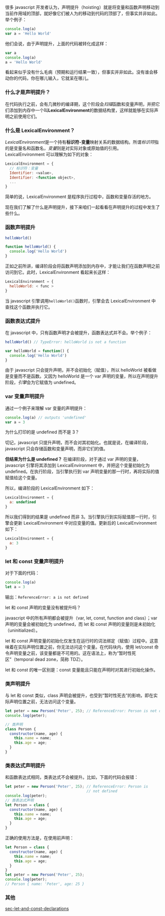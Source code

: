 很多 javascript 开发者认为，声明提升（hoisting）就是将变量和函数声明移动到当前作用域的顶部，就好像它们被人为的移动到代码的顶部了，但事实并非如此。举个例子：
````js
console.log(a)
var a = 'Hello World'
````
他们会说，由于声明提升，上面的代码被转化成这样：
````js
var a
console.log(a)
a = 'Hello World'
````
看起来似乎没有什么毛病（预期和运行结果一致），但事实并非如此。没有谁会移动你的代码，你在哪儿输入，它就呆在哪儿。

### 什么才是声明提升？
在代码执行之前，会有几微秒的编译期，这个阶段会*扫描*函数和变量声明，并把它们添加到内存中一个叫**LexicalEnvironment**的数据结构里，这样就能够在实际声明之前使用它们。

### 什么是 LexicalEnvironment？
*LexicalEnvironment*是一个持有**标识符-变量**映射关系的数据结构。所谓*标识符*指的是变量名和函数名，*变量*则是对实际对象或原始值的引用。LexicalEnvironment 可以理解为如下的对象：
````js
LexicalEnvironment = {
  // 标识符：变量
  Identifier: <value>,
  Identifier: <function object>,
  ...
}
````
简单的说，LexicalEnvironment 是程序执行过程中，函数和变量存活的地方。

现在我们了解了什么是声明提升，接下来咱们一起看看在声明提升的过程中发生了些什么。

### 函数声明提升
````js
helloWorld()

function helloWorld() {
  console.log('Hello World')
}
````
正如之前所讲，编译阶段会将函数声明添加到内存中，才能让我们在函数声明之前访问到它。此时，LexicalEnvironment 看起来长这样：
````js
LexicalEnvironment = {
  helloWorld: < func >
}
````
当 javascript 引擎调用`helloWorld()`函数时，引擎会去 LexicalEnvironment 中查找这个函数并执行它。

### 函数表达式提升
在 javascript 中，只有函数声明才会被提升，函数表达式并不会。举个例子：
````js
helloWorld() // TypeError: helloWorld is not a function

var helloWorld = function() {
  console.log('Hello World')
}
````
由于 javascript 只会提升声明，并不会初始化（赋值），所以 helloWorld 被看做是变量而不是函数。又因为 helloWorld 是一个 var 声明的变量，所以在声明提升阶段，*引擎*会为它赋值为 undefined。

### var 变量声明提升
通过一个例子来理解 var 变量的声明提升：
````js
console.log(a) // outputs 'undefined'
var a = 3
````
为什么打印的是 undefined 而不是 3？

切记，javascript 只提升声明，而不会对其初始化。也就是说，在编译阶段，javascript 只会存储函数和变量声明，而非它们的值。

**但结果为什么是 undefined？**
在编译阶段，对于通过 var 声明的变量，javascript 引擎将其添加到 LexicalEnvironment 中，并把这个变量初始化为 undefined。在执行阶段，当引擎执行到 var 声明变量的那一行时，再将实际的值赋值给这个变量。

所以，编译阶段的 LexicalEnvironment 如下：
````js
LexicalEnvironment = {
  a: undefined
}
````
所以我们得到的结果是 undefined 而非 3。当引擎执行到实际赋值那一行时，引擎会更新 LexicalEnvironment 中对应变量的值。更新后的 LexicalEnvironment 如下：
````js
LexicalEnvironment = {
  a: 3
}
````
### let 和 const 变量声明提升
对于下面的代码：
````js
console.log(a)
let a = 3
````
输出：`ReferenceError: a is not defined`

let 和 const 声明的变量没有被提升吗？

javascript 中的所有声明都会被提升（var, let, const, function and class）；var 声明的变量会被初始化为 undefined，而 let 和 const 声明的变量则是未初始化（uninitialized）。

let 和 const 声明变量的初始化仅发生在运行时的词法绑定（赋值）过程中。这意味着在实际声明位置之前，你无法访问这个变量。在代码块内，使用 let/const 命令声明变量之前，该变量都是不可用的。这在语法上，称为“暂时性死区”（temporal dead zone，简称 TDZ）。

let 和 const 的唯一区别是：const 变量能且只能在声明时对其进行初始化操作。

### 类声明提升
与 let 和 const 类似，class 声明会被提升，也受到“暂时性死去”的影响，即在实际声明位置之前，无法访问这个变量。
````js
let peter = new Person('Peter', 25); // ReferenceError: Person is not defined
console.log(peter);

// 类声明
class Person {
  constructor(name, age) {
    this.name = name;
    this.age = age;
  }
}
````

### 类表达式声明提升
和函数表达式相同，类表达式不会被提升。比如，下面的代码会报错：
````js
let peter = new Person('Peter', 25); // ReferenceError: Person is  
                                     // not defined
console.log(peter);
// 类表达式声明
let Person = class {
  constructor(name, age) {
    this.name = name;
    this.age = age;
  }
}
````

正确的使用方法是，在使用前声明：
````js
let Person = class {
  constructor(name, age) {
    this.name = name;
    this.age = age;
  }
}
let peter = new Person('Peter', 25); 
console.log(peter);
// Person { name: 'Peter', age: 25 }
````



### 其他
[sec-let-and-const-declarations](https://www.ecma-international.org/ecma-262/9.0/index.html#sec-let-and-const-declarations)

